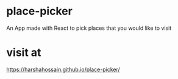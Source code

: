 # place-picker
 An App made with React to pick places that you would like to visit 
# visit at
https://harshahossain.github.io/place-picker/

